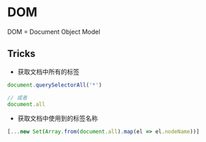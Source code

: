 # DOM

DOM = Document Object Model

## Tricks

- 获取文档中所有的标签

```js
document.querySelectorAll('*')

// 或者
document.all
```

- 获取文档中使用到的标签名称

```js
[...new Set(Array.from(document.all).map(el => el.nodeName))]
```
